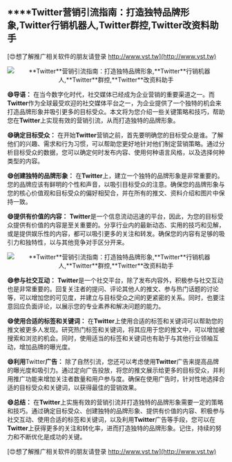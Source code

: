 ## ****Twitter**营销引流指南：打造独特品牌形象,**Twitter**行销机器人,**Twitter**群控,**Twitter**改资料助手**

[😍想了解推广相关软件的朋友请登录 http://www.vst.tw](http://www.vst.tw)

 <center><img src="https://vst.tw/MP4/tuiguang/png/0.png" alt="**Twitter**营销引流指南：打造独特品牌形象,**Twitter**行销机器人,**Twitter**群控,**Twitter**改资料助手"></center>

**😄导语：**
在当今数字化时代，社交媒体已经成为企业营销的重要渠道之一。而**Twitter**作为全球最受欢迎的社交媒体平台之一，为企业提供了一个独特的机会来打造品牌形象并吸引更多的目标受众。本文将为您介绍一些关键策略和技巧，帮助您在**Twitter**上实现有效的营销引流，从而打造独特的品牌形象。

**😄确定目标受众：**
在开始**Twitter**营销之前，首先要明确您的目标受众是谁。了解他们的兴趣、需求和行为习惯，可以帮助您更好地针对他们制定营销策略。通过分析目标受众的数据，您可以确定何时发布内容、使用何种语言风格，以及选择何种类型的内容。

**😄创建独特的品牌形象：**
在**Twitter**上，建立一个独特的品牌形象是非常重要的。您的品牌应该有鲜明的个性和声音，以吸引目标受众的注意。确保您的品牌形象与您的核心价值观和目标受众的偏好相契合，并在所有的推文、资料介绍和图片中保持一致。

**😄提供有价值的内容：**
**Twitter**是一个信息流动迅速的平台，因此，为您的目标受众提供有价值的内容是至关重要的。分享行业内的最新动态、实用的技巧和见解，或是提供娱乐性的内容，都可以吸引更多的关注和转发。确保您的内容有足够的吸引力和独特性，以与其他竞争对手区分开来。

 <center><img src="https://vst.tw/MP4/tuiguang/png/5.png" alt="**Twitter**营销引流指南：打造独特品牌形象,**Twitter**行销机器人,**Twitter**群控,**Twitter**改资料助手"></center>

**😄参与社交互动：**
**Twitter**是一个社交平台，除了发布内容外，积极参与社交互动也是非常重要的。回复关注者的提问、评论其他人的推文、参与热门话题的讨论等，可以增加您的可见度，并建立与目标受众之间的更紧密的关系。同时，也要注意回应负面评论，以展示您的专业素养和解决问题的能力。

**😄使用合适的标签和关键词：**
在**Twitter**上使用合适的标签和关键词可以帮助您的推文被更多人发现。研究热门标签和关键词，将其应用于您的推文中，可以增加被搜索和浏览的机会。同时，使用适当的标签和关键词也有助于与其他行业领袖互动，增加品牌的曝光度。

**😄利用**Twitter**广告：**
除了自然引流，您还可以考虑使用**Twitter**广告来提高品牌的曝光度和吸引力。通过定向广告投放，将您的推文展示给更多的目标受众，并利用推广功能来增加关注者数量和用户参与度。确保在使用广告时，针对性地选择合适的目标受众和关键词，以获得最佳的营销效果。

**😄总结：**
在**Twitter**上实施有效的营销引流并打造独特的品牌形象需要一定的策略和技巧。通过确定目标受众、创建独特的品牌形象、提供有价值的内容、积极参与社交互动、使用合适的标签和关键词，以及利用**Twitter**广告等手段，您可以在**Twitter**上获得更多的关注和转化率，进而打造独特的品牌形象。记住，持续的努力和不断优化是成功的关键。

[😍想了解推广相关软件的朋友请登录 http://www.vst.tw](http://www.vst.tw)



